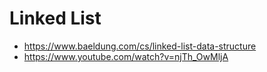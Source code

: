 # Linked List

- https://www.baeldung.com/cs/linked-list-data-structure
- https://www.youtube.com/watch?v=njTh_OwMljA
